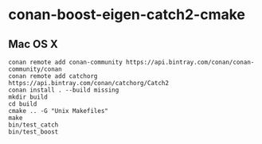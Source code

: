 # conan-boost-eigen-catch2-cmake


## Mac OS X
    conan remote add conan-community https://api.bintray.com/conan/conan-community/conan
    conan remote add catchorg https://api.bintray.com/conan/catchorg/Catch2
    conan install . --build missing
    mkdir build
    cd build
    cmake .. -G "Unix Makefiles"
    make
    bin/test_catch
    bin/test_boost
